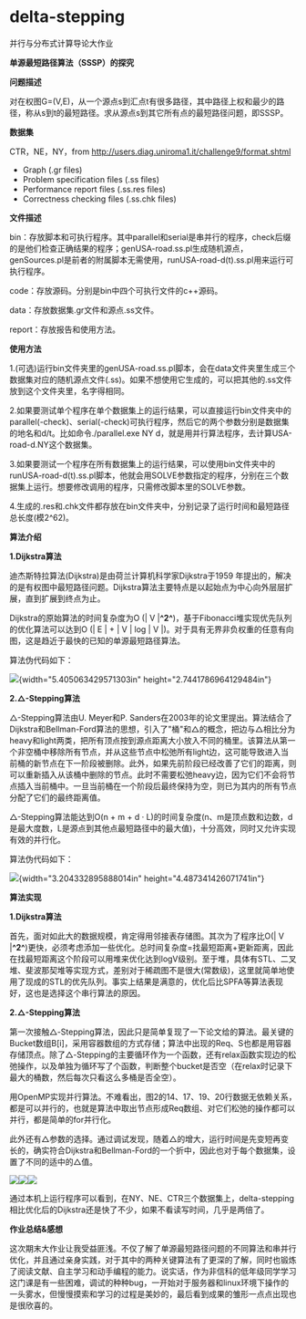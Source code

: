 # delta-stepping
并行与分布式计算导论大作业

**单源最短路径算法（SSSP）的探究**



**问题描述**

对在权图G=(V,E)，从一个源点s到汇点t有很多路径，其中路径上权和最少的路径，称从s到t的最短路径。求从源点s到其它所有点的最短路径问题，即SSSP。

**数据集**

CTR，NE，NY，from http://users.diag.uniroma1.it/challenge9/format.shtml

- Graph (.gr files)
- Problem specification files (.ss files)
- Performance report files (.ss.res files)
- Correctness checking files (.ss.chk files)

**文件描述**

bin：存放脚本和可执行程序。其中parallel和serial是串并行的程序，check后缀的是他们检查正确结果的程序；genUSA-road.ss.pl生成随机源点，genSources.pl是前者的附属脚本无需使用，runUSA-road-d(t).ss.pl用来运行可执行程序。

code：存放源码。分别是bin中四个可执行文件的c++源码。

data：存放数据集.gr文件和源点.ss文件。

report：存放报告和使用方法。

**使用方法**

1.(可选)运行bin文件夹里的genUSA-road.ss.pl脚本，会在data文件夹里生成三个数据集对应的随机源点文件(.ss)。如果不想使用它生成的，可以把其他的.ss文件放到这个文件夹里，名字得相同。

2.如果要测试单个程序在单个数据集上的运行结果，可以直接运行bin文件夹中的parallel(-check)、serial(-check)可执行程序，然后它的两个参数分别是数据集的地名和d/t。比如命令./parallel.exe NY d，就是用并行算法程序，去计算USA-road-d.NY这个数据集。

3.如果要测试一个程序在所有数据集上的运行结果，可以使用bin文件夹中的runUSA-road-d(t).ss.pl脚本，他就会用SOLVE参数指定的程序，分别在三个数据集上运行。想要修改调用的程序，只需修改脚本里的SOLVE参数。

4.生成的.res和.chk文件都存放在bin文件夹中，分别记录了运行时间和最短路径总长度(模2\^62)。

**算法介绍**

**1.Dijkstra算法**

迪杰斯特拉算法(Dijkstra)是由荷兰计算机科学家Dijkstra于1959 年提出的，解决的是有权图中最短路径问题。Dijkstra算法主要特点是以起始点为中心向外层层扩展，直到扩展到终点为止。

Dijkstra的原始算法的时间复杂度为O (\| V \|**^2^**)，基于Fibonacci堆实现优先队列的优化算法可以达到O (\| E \| + \| V \| log \| V \|)。对于具有无界非负权重的任意有向图，这是趋近于最快的已知的单源最短路径算法。

算法伪代码如下：

![](01.png){width="5.405063429571303in" height="2.7441786964129484in"}

**2.△-Stepping算法**

△-Stepping算法由U. Meyer和P. Sanders在2003年的论文里提出。算法结合了Dijkstra和Bellman-Ford算法的思想，引入了"桶"和△的概念，把边与△相比分为heavy和light两类，把所有顶点按到源点距离大小放入不同的桶里。该算法从第一个非空桶中移除所有节点，并从这些节点中松弛所有light边，这可能导致进入当前桶的新节点在下一阶段被删除。此外，如果先前阶段已经改善了它们的距离，则可以重新插入从该桶中删除的节点。此时不需要松弛heavy边，因为它们不会将节点插入当前桶中。一旦当前桶在一个阶段后最终保持为空，则已为其内的所有节点分配了它们的最终距离值。

△-Stepping算法能达到O(n + m + d · L)的时间复杂度(n、m是顶点数和边数，d是最大度数，L是源点到其他点最短路径中的最大值)，十分高效，同时又允许实现有效的并行化。

算法伪代码如下：

![](02.png){width="3.204332895888014in" height="4.487341426071741in"}

**算法实现**

**1.Dijkstra算法**

首先，面对如此大的数据规模，肯定得用邻接表存储图。其次为了程序比O(\| V \|**^2^**)更快，必须考虑添加一些优化。总时间复杂度=找最短距离+更新距离，因此在找最短距离这个阶段可以用堆来优化达到logV级别。至于堆，具体有STL、二叉堆、斐波那契堆等实现方式，差别对于稀疏图不是很大(常数级)，这里就简单地使用了现成的STL的优先队列。事实上结果是满意的，优化后比SPFA等算法表现好，这也是选择这个串行算法的原因。

**2.△-Stepping算法**

第一次接触△-Stepping算法，因此只是简单复现了一下论文给的算法。最关键的Bucket数组B\[i\]，采用容器数组的方式存储；算法中出现的Req、S也都是用容器存储顶点。除了△-Stepping的主要循环作为一个函数，还有relax函数实现边的松弛操作，以及单独为循环写了个函数，判断整个bucket是否空（在relax时记录下最大的桶数，然后每次只看这么多桶是否全空）。

用OpenMP实现并行算法。不难看出，图2的14、17、19、20行数据无依赖关系，都是可以并行的，也就是算法中取出节点形成Req数组、对它们松弛的操作都可以并行，都是简单的for并行化。

此外还有△参数的选择。通过调试发现，随着△的增大，运行时间是先变短再变长的，确实符合Dijkstra和Bellman-Ford的一个折中，因此也对于每个数据集，设置了不同的适中的△值。

![](03.png)![](04.png)![](05.png)

通过本机上运行程序可以看到，在NY、NE、CTR三个数据集上，delta-stepping相比优化后的Dijkstra还是快了不少，如果不看读写时间，几乎是两倍了。

**作业总结&感想**

这次期末大作业让我受益匪浅。不仅了解了单源最短路径问题的不同算法和串并行优化，并且通过亲身实践，对于其中的两种关键算法有了更深的了解，同时也锻炼了阅读文献、自主学习和动手编程的能力。说实话，作为非信科的低年级同学学习这门课是有一些困难，调试的种种bug，一开始对于服务器和linux环境下操作的一头雾水，但慢慢摸索和学习的过程是美妙的，最后看到成果的雏形一点点出现也是很欣喜的。